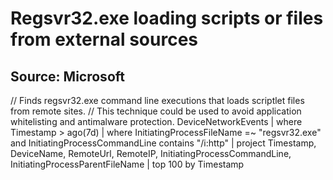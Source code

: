 # Regsvr32.exe loading scripts or files from external sources

## Source: Microsoft

// Finds regsvr32.exe command line executions that loads scriptlet files from remote sites.
// This technique could be used to avoid application whitelisting and antimalware protection.
DeviceNetworkEvents
| where Timestamp > ago(7d)
| where InitiatingProcessFileName =~ "regsvr32.exe" and InitiatingProcessCommandLine contains "/i:http" 
| project Timestamp, DeviceName, RemoteUrl, RemoteIP, InitiatingProcessCommandLine, InitiatingProcessParentFileName 
| top 100 by Timestamp

